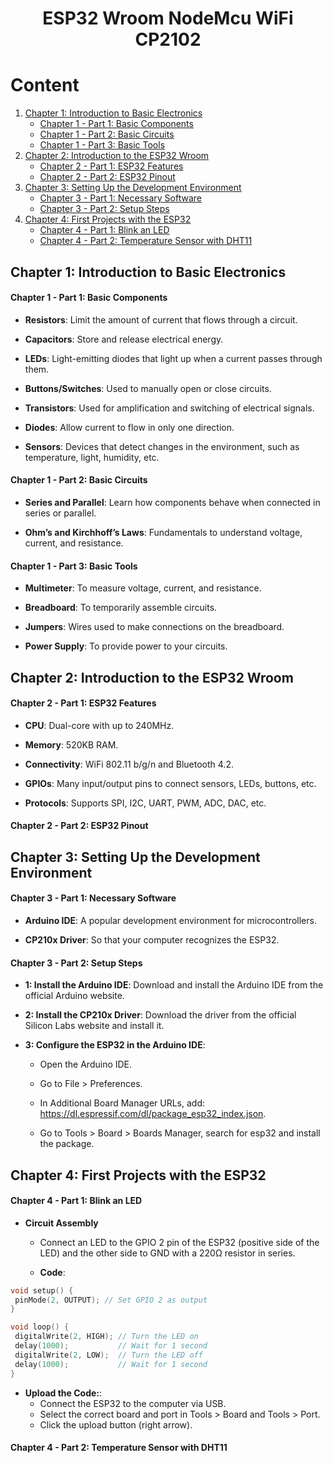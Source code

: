 <h1 align="center"> ESP32 Wroom NodeMcu WiFi CP2102 </h1>

# Content

1. [Chapter 1: Introduction to Basic Electronics](#chapter1)
    - [Chapter 1 - Part 1: Basic Components](#chapter1part1)
    - [Chapter 1 - Part 2: Basic Circuits](#chapter1part2)
    - [Chapter 1 - Part 3: Basic Tools](#chapter1part3)
2. [Chapter 2: Introduction to the ESP32 Wroom](#chapter2)
    - [Chapter 2 - Part 1: ESP32 Features](#chapter2part1)
    - [Chapter 2 - Part 2: ESP32 Pinout](#chapter2part2)
3. [Chapter 3: Setting Up the Development Environment](#chapter3)
    - [Chapter 3 - Part 1: Necessary Software](#chapter3part1)
    - [Chapter 3 - Part 2: Setup Steps](#chapter3part2)
4. [Chapter 4: First Projects with the ESP32](#chapter4)
    - [Chapter 4 - Part 1: Blink an LED](#chapter4part1)
    - [Chapter 4 - Part 2: Temperature Sensor with DHT11](#chapter4part2)


## <a name="chapter1"></a>Chapter 1: Introduction to Basic Electronics

#### <a name="chapter1part1"></a>Chapter 1 - Part 1: Basic Components

- **Resistors**: Limit the amount of current that flows through a circuit.

- **Capacitors**: Store and release electrical energy.

- **LEDs**: Light-emitting diodes that light up when a current passes through them.

- **Buttons/Switches**: Used to manually open or close circuits.

- **Transistors**: Used for amplification and switching of electrical signals.

- **Diodes**: Allow current to flow in only one direction.

- **Sensors**: Devices that detect changes in the environment, such as temperature, light, humidity, etc.

#### <a name="chapter1part2"></a>Chapter 1 - Part 2: Basic Circuits

- **Series and Parallel**: Learn how components behave when connected in series or parallel.

- **Ohm’s and Kirchhoff’s Laws**: Fundamentals to understand voltage, current, and resistance.

#### <a name="chapter1part3"></a>Chapter 1 - Part 3: Basic Tools

- **Multimeter**: To measure voltage, current, and resistance.

- **Breadboard**: To temporarily assemble circuits.

- **Jumpers**: Wires used to make connections on the breadboard.

- **Power Supply**: To provide power to your circuits.

## <a name="chapter2"></a>Chapter 2: Introduction to the ESP32 Wroom

#### <a name="chapter2part1"></a>Chapter 2 - Part 1: ESP32 Features

- **CPU**: Dual-core with up to 240MHz.

- **Memory**: 520KB RAM.

- **Connectivity**: WiFi 802.11 b/g/n and Bluetooth 4.2.

- **GPIOs**: Many input/output pins to connect sensors, LEDs, buttons, etc.

- **Protocols**: Supports SPI, I2C, UART, PWM, ADC, DAC, etc.

#### <a name="chapter2part2"></a>Chapter 2 - Part 2: ESP32 Pinout

## <a name="chapter3"></a>Chapter 3: Setting Up the Development Environment

#### <a name="chapter3part1"></a>Chapter 3 - Part 1: Necessary Software

- **Arduino IDE**: A popular development environment for microcontrollers.

- **CP210x Driver**: So that your computer recognizes the ESP32.

#### <a name="chapter3part2"></a>Chapter 3 - Part 2: Setup Steps

- **1: Install the Arduino IDE**: Download and install the Arduino IDE from the official Arduino website.

- **2: Install the CP210x Driver**: Download the driver from the official Silicon Labs website and install it.

- **3: Configure the ESP32 in the Arduino IDE**:

  - Open the Arduino IDE.

  - Go to File > Preferences.

  - In Additional Board Manager URLs, add: https://dl.espressif.com/dl/package_esp32_index.json.

  - Go to Tools > Board > Boards Manager, search for esp32 and install the package.

## <a name="chapter4"></a>Chapter 4: First Projects with the ESP32

#### <a name="chapter4part1"></a>Chapter 4 - Part 1: Blink an LED

- **Circuit Assembly**
  - Connect an LED to the GPIO 2 pin of the ESP32 (positive side of the LED) and the other side to GND with a 220Ω resistor in series.
 
  - **Code**:

 ```cpp
void setup() {
  pinMode(2, OUTPUT); // Set GPIO 2 as output
}

void loop() {
  digitalWrite(2, HIGH); // Turn the LED on
  delay(1000);           // Wait for 1 second
  digitalWrite(2, LOW);  // Turn the LED off
  delay(1000);           // Wait for 1 second
}
```

- **Upload the Code:**:
  - Connect the ESP32 to the computer via USB.
  - Select the correct board and port in Tools > Board and Tools > Port.
  - Click the upload button (right arrow).

#### <a name="chapter4part2"></a>Chapter 4 - Part 2: Temperature Sensor with DHT11

